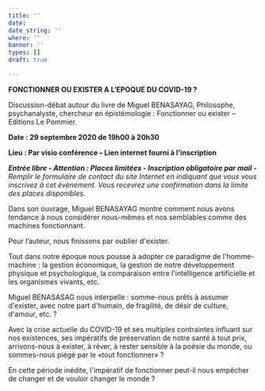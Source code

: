 ```yaml
---
title: ''
date: 
date_string: ''
where: ''
banner: ''
types: []
draft: true

---
```

**FONCTIONNER OU EXISTER A L’EPOQUE DU COVID-19 ?**

Discussion-débat autour du livre de Miguel BENASAYAG, Philosophe, psychanalyste, chercheur en épistémologie : Fonctionner ou exister – Editions Le Pommier.

**Date : 29 septembre 2020 de 19h00 à 20h30**

**Lieu : Par visio conférence – Lien internet fourni à l’inscription**

**_Entrée libre - Attention : Places limitées - Inscription obligatoire par mail -_** _Remplir le formulaire de contact du site Internet en indiquant que vous vous inscrivez à cet évènement. Vous recevrez une confirmation dans la limite des places disponibles._

Dans son ouvrage, Miguel BENASAYAG montre comment nous avons tendance à nous considérer nous-mêmes et nos semblables comme des machines fonctionnant.

Pour l’auteur, nous finissons par oublier d'exister.

Tout dans notre époque nous pousse à adopter ce paradigme de l'homme-machine : la gestion économique, la gestion de notre développement physique et psychologique, la comparaison entre l'intelligence artificielle et les organismes vivants, etc.

Miguel BENASASAG nous interpelle : somme-nous prêts à assumer d'exister, avec notre part d'humain, de fragilité, de désir de culture, d'amour, etc. ?

Avec la crise actuelle du COVID-19 et ses multiples contraintes influant sur nos existences, ses impératifs de préservation de notre santé à tout prix, arrivons-nous à exister, à rêver, à rester sensible à la poésie du monde, ou sommes-nous piégé par le «tout fonctionner» ?

En cette période inédite, l'impératif de fonctionner peut-il nous empêcher de changer et de vouloir changer le monde ?
